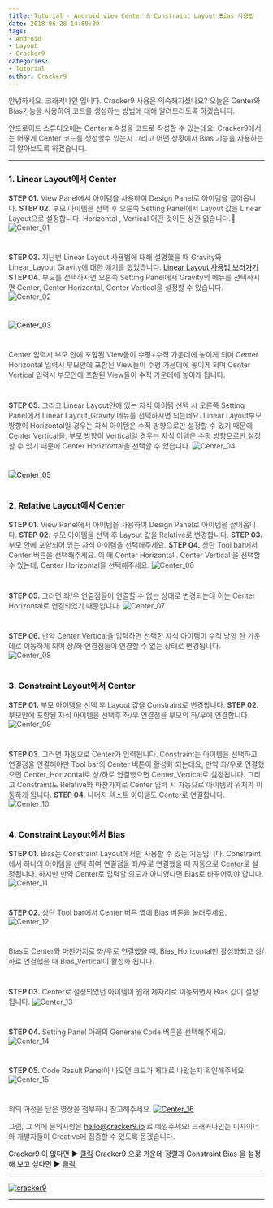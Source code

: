 ```yaml
---
title: Tutorial - Android view Center & Constraint Layout Bias 사용법
date: 2018-06-28 14:00:00
tags: 
- Android
- Layout
- Cracker9
categories:
- Tutorial
author: Cracker9
---
```

<span style="color:#4d4d4d">안녕하세요. 크래커나인 입니다.
Cracker9 사용은 익숙해지셨나요? 오늘은 Center와 Bias기능을 사용하여 코드를 생성하는 방법에 대해 알려드리도록 하겠습니다.

<span style="color:#4d4d4d">안드로이드 스튜디오에는 Centerㅍ속성을 코드로 작성할 수 있는데요.
Cracker9에서는 어떻게 Center 코드를 생성할수 있는지 그리고 어떤 상황에서 Bias 기능을 사용하는지 알아보도록 하겠습니다.
***
### 1. Linear Layout에서 Center
<span style="color:#4d4d4d">**STEP 01.** View Panel에서 아이템을 사용하여 Design Panel로 아이템을 끌어옵니다.
<span style="color:#4d4d4d">**STEP 02.** 부모 아이템을 선택 후 오른쪽 Setting Panel에서 Layout 값을 Linear Layout으로 설정합니다. Horizontal , Vertical 어떤 것이든 상관 없습니다.
![Center_01](/img/HowToUseCenterbias/01.jpg?raw=true)
#  

<span style="color:#4d4d4d">**STEP 03.** 지난번 Linear Layout 사용법에 대해 설명했을 때 Gravity와 Linear_Layout Gravity에 대한 얘기를 했었습니다. [Linear Layout 사용법 보러가기](https://cracker9.github.io/2018/06/27/How-to-use-Linear/)
<span style="color:#4d4d4d">**STEP 04.** 부모를 선택하시면 오른쪽 Setting Panel에서 Gravity의 메뉴를 선택하시면 Center, Center Horizontal, Center Vertical을 설정할 수 있습니다.
![Center_02](/img/HowToUseCenterbias/02.jpg?raw=true)
#  

![Center_03](/img/HowToUseCenterbias/03.jpg?raw=true)
#  

<span style="color:#4d4d4d">Center 입력시 부모 안에 포함된 View들이 수평+수직 가운데에 놓이게 되며
<span style="color:#4d4d4d">Center Horizontal 입력시 부모안에 포함된 View들이 수평 가운데에 놓이게 되며
<span style="color:#4d4d4d">Center Vertical 입력시 부모안에 포함된 View들이 수직 가운데에 놓이게 됩니다.
#  

<span style="color:#4d4d4d">**STEP 05.** 그리고 Linear Layout안에 있는 자식 아이템 선택 시 오른쪽 Setting Panel에서 Linear Layout_Gravity 메뉴를 선택하시면 되는데요. Linear Layout부모 방향이 Horizontal일 경우는 자식 아이템은 수직 방향으로만 설정할 수 있기 때문에 Center Vertical을, 부모 방향이 Vertical일 경우는 자식 이템은 수평 방향으로만 설정할 수 있기 때문에 Center Horiztontal을 선택할 수 있습니다.
![Center_04](/img/HowToUseCenterbias/04.jpg?raw=true)
#  

![Center_05](/img/HowToUseCenterbias/05.jpg?raw=true)
#  

### 2. Relative Layout에서 Center
<span style="color:#4d4d4d">**STEP 01.** View Panel에서 아이템을 사용하여 Design Panel로 아이템을 끌어옵니다.
<span style="color:#4d4d4d">**STEP 02.** 부모 아이템을 선택 후 Layout 값을 Relative로 변경합니다.
<span style="color:#4d4d4d">**STEP 03.** 부모 안에 포함되어 있는 자식 아이템을 선택해주세요.
<span style="color:#4d4d4d">**STEP 04.** 상단 Tool bar에서 Center 버튼을 선택해주세요. 이 때 Center Horizontal . Center Vertical 을 선택할 수 있는데, Center Horizontal을 선택해주세요.
![Center_06](/img/HowToUseCenterbias/06.jpg?raw=true)
#  

<span style="color:#4d4d4d">**STEP 05.** 그러면 좌/우 연결점들이 연결할 수 없는 상태로 변경되는데 이는 Center Horizontal로 연결되었기 때문입니다.
![Center_07](/img/HowToUseCenterbias/07.jpg?raw=true)
#  

<span style="color:#4d4d4d">**STEP 06.** 만약 Center Vertical을 입력하면 선택한 자식 아이템이 수직 방향 한 가운데로 이동하게 되며 상/하 연결점들이 연결할 수 없는 상태로 변경됩니다.
![Center_08](/img/HowToUseCenterbias/08.jpg?raw=true)
#  

### 3. Constraint Layout에서 Center
<span style="color:#4d4d4d">**STEP 01.** 부모 아이템을 선택 후 Layout 값을 Constraint로 변경합니다.
<span style="color:#4d4d4d">**STEP 02.** 부모안에 포함된 자식 아이템을 선택후 좌/우 연결점을 부모의 좌/우에 연결합니다.
![Center_09](/img/HowToUseCenterbias/09.gif?raw=true)
#  

<span style="color:#4d4d4d">**STEP 03.** 그러면 자동으로 Center가 입력됩니다. Constraint는 아이템을 선택하고 연결점을 연결해야만 Tool bar의 Center 버튼이 활성화 되는데요, 만약 좌/우로 연결했으면 Center_Horizontal로 상/하로 연결했으면 Center_Vertical로 설정됩니다. 그리고 Constraint도 Relative와 마찬가지로 Center 입력 시 자동으로 아이템의 위치가 이동하게 됩니다.
<span style="color:#4d4d4d">**STEP 04.** 나머지 텍스트 아이템도 Center로 연결합니다.
![Center_10](/img/HowToUseCenterbias/10.jpg?raw=true)
#  

### 4. Constraint Layout에서 Bias
<span style="color:#4d4d4d">**STEP 01.** Bias는 Constraint Layout에서만 사용할 수 있는 기능입니다. Constraint에서 하나의 아이템을 선택 하여 연결점을 좌/우로 연결했을 때 자동으로 Center로 설정됩니다. 하지만 만약 Center로 입력할 의도가 아니였다면 Bias로 바꾸어줘야 합니다.
![Center_11](/img/HowToUseCenterbias/11.gif?raw=true)
#  

<span style="color:#4d4d4d">**STEP 02.** 상단 Tool bar에서 Center 버튼 옆에 Bias 버튼을 눌러주세요.
![Center_12](/img/HowToUseCenterbias/12.jpg?raw=true)
#  

<span style="color:#4d4d4d">Bias도 Center와 마찬가지로 좌/우로 연결했을 때, Bias_Horizontal만 활성화되고 상/하로 연결했을 때 Bias_Vertical이 활성화 됩니다.
#  

<span style="color:#4d4d4d">**STEP 03.** Center로 설정되었던 아이템이 원래 제자리로 이동되면서 Bias 값이 설정됩니다.
![Center_13](/img/HowToUseCenterbias/13.gif?raw=true)
#  

<span style="color:#4d4d4d">**STEP 04.** Setting Panel 아래의 Generate Code 버튼을 선택해주세요.
![Center_14](/img/HowToUseCenterbias/14.jpg?raw=true)
#  

<span style="color:#4d4d4d">**STEP 05.** Code Result Panel이 나오면 코드가 제대로 나왔는지 확인해주세요.
![Center_15](/img/HowToUseCenterbias/15.jpg?raw=true)
#  

<span style="color:#4d4d4d">위의 과정을 담은 영상을 첨부하니 참고해주세요.
[![Center_16](/img/HowToUseCenterbias/v07.jpg?raw=true)](https://youtu.be/-9CXQIND5zw)

<span style="color:#4d4d4d">그럼, 그 외에 문의사항은 [hello@cracker9.io](helloo@cracker9.io) 로 메일주세요!
크래커나인는 디자이너와 개발자들이 Creative에 집중할 수 있도록 돕겠습니다.

Cracker9 이 없다면 ▶ [클릭](http://cracker9.io/#skip-downloads)
Cracker9 으로 가운데 정렬과 Constraint Bias 을 설정 해 보고 싶다면  ▶ [클릭](https://release.cracker9.io/code-snippet/artboards/4c3f2ad7-b284-4b5b-b371-e7525511fe9d)

_____
 <a href="http://www.cracker9.io?utm_medium=cpc&utm_source=blog_origin&utm_campaign=0.11.x&utm_content=How_to_use_CenterBias" onclick="gtag('event', 'button click', {'event_category': 'Homepage','event_label': 'How to Use CenterBias'});">![cracker9](/img/Logo/Cracker9_Symbollogo.png?raw=true)</a>
_____